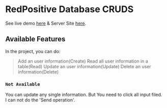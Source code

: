 # RedPositive Database CRUDS

See live demo [here](https://redpositive-database-sumon.netlify.app/) & Server Site [here](https://github.com/Sumonbhuiya/Redpositive.git).

## Available Features

In the project, you can do:

> Add an user information(Create)
> Read all user information in a table(Read)
> Update an user information(Update)
> Delete an user information(Delete)

### `Not Available`

You can update any single information. But You need to click all input filed.\
I can not do the 'Send operation'.
